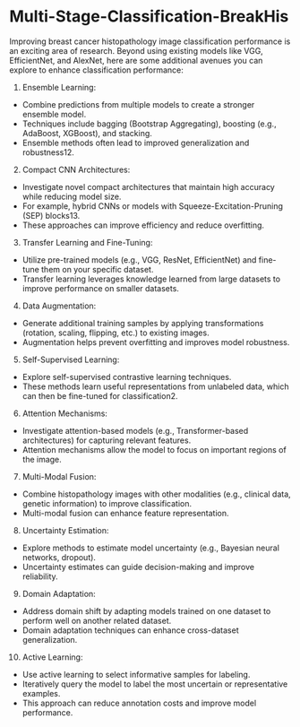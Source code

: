 # Multi-Stage-Classification-BreakHis

Improving breast cancer histopathology image classification performance is an exciting area of research. Beyond using existing models like VGG, EfficientNet, and AlexNet, here are some additional avenues you can explore to enhance classification performance:

1) Ensemble Learning:
- Combine predictions from multiple models to create a stronger ensemble model.
- Techniques include bagging (Bootstrap Aggregating), boosting (e.g., AdaBoost, XGBoost), and stacking.
- Ensemble methods often lead to improved generalization and robustness12.
2) Compact CNN Architectures:
- Investigate novel compact architectures that maintain high accuracy while reducing model size.
- For example, hybrid CNNs or models with Squeeze-Excitation-Pruning (SEP) blocks13.
- These approaches can improve efficiency and reduce overfitting.
3) Transfer Learning and Fine-Tuning:
- Utilize pre-trained models (e.g., VGG, ResNet, EfficientNet) and fine-tune them on your specific dataset.
- Transfer learning leverages knowledge learned from large datasets to improve performance on smaller datasets.
4) Data Augmentation:
- Generate additional training samples by applying transformations (rotation, scaling, flipping, etc.) to existing images.
- Augmentation helps prevent overfitting and improves model robustness.
5) Self-Supervised Learning:
- Explore self-supervised contrastive learning techniques.
- These methods learn useful representations from unlabeled data, which can then be fine-tuned for classification2.
6) Attention Mechanisms:
- Investigate attention-based models (e.g., Transformer-based architectures) for capturing relevant features.
- Attention mechanisms allow the model to focus on important regions of the image.
7) Multi-Modal Fusion:
- Combine histopathology images with other modalities (e.g., clinical data, genetic information) to improve classification.
- Multi-modal fusion can enhance feature representation.
8) Uncertainty Estimation:
- Explore methods to estimate model uncertainty (e.g., Bayesian neural networks, dropout).
- Uncertainty estimates can guide decision-making and improve reliability.
9) Domain Adaptation:
- Address domain shift by adapting models trained on one dataset to perform well on another related dataset.
- Domain adaptation techniques can enhance cross-dataset generalization.
10) Active Learning:
- Use active learning to select informative samples for labeling.
- Iteratively query the model to label the most uncertain or representative examples.
- This approach can reduce annotation costs and improve model performance.
